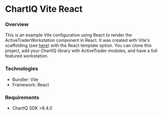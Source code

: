 # ChartIQ Vite React

### Overview
This is an example Vite configuration using React to render the ActiveTraderWorkstation component in React. It was created with Vite's scaffolding (see [here](https://vitejs.dev/guide/#scaffolding-your-first-vite-project)) with the React template option. You can clone this project, add your ChartIQ library with ActiveTrader modules, and have a full featured workstation.

### Technologies

- Bundler: Vite
- Framework: React

### Requirements 

- ChartIQ SDK >8.4.0